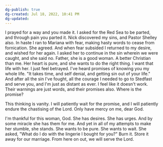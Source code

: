 ```yaml
---
dg-publish: true
dg-created: Jul 18, 2022, 10:41 PM
dg-updated: 
---
```


I prayed for a way and you made it. I asked for the Red Sea to be parted, and through pain you parted it. Nick discovered my sins, and Pastor Shelley also. In haste I ran to Mariana with fear, making hasty words to cease from fornication. She agreed. And when fear subsided I returned to my desire, and wished for her again. I asked her to continue in the sin wherein we were caught, and she said no. Father, she is a good woman. A better Christian than me. Her heart is pure, and she wants to do the right thing. I want that life with her. I just feel betrayed. I've heard promises of knowing you my whole life. "It takes time, and self denial, and getting sin out of your life." And after all the sin I've fought, all the courage I needed to go to Stedfast and serve you, and I'm just as distant as ever. I feel like it doesn't work. Their warnings are just words, and their promises also. Where is the promise? 

This thinking is vanity. I will patiently wait for the promise, and I will patiently endure the chastising of the Lord. Only have mercy on me, dear God.

I'm thankful for this woman, God. She has desires. She has urges. And by some miracle she has them for me. And yet in all of my attempts to make her stumble, she stands. She wants to be pure. She wants to wait. She asked, "What do I do with the lingerie I bought for you?" Burn it. Store it away for our marriage. From here on out, we will serve the Lord.